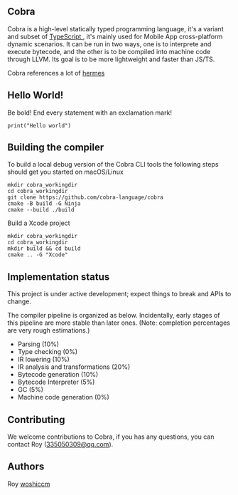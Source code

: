 ## Cobra

Cobra is a high-level statically typed programming language, it's a variant and subset of [TypeScript ](https://www.typescriptlang.org/), it's mainly used for Mobile App cross-platform dynamic scenarios. It can be run in two ways, one is to interprete and execute bytecode, and the other is to be compiled into machine code through LLVM. Its goal is to be more lightweight and faster than JS/TS.

Cobra references a lot of [hermes](https://github.com/facebook/hermes)



## Hello World!

Be bold! End every statement with an exclamation mark!

```
print("Hello world")
```

## Building the compiler
To build a local debug version of the Cobra CLI tools the following steps should get you started on macOS/Linux

```
mkdir cobra_workingdir
cd cobra_workingdir
git clone https://github.com/cobra-language/cobra
cmake -B build -G Ninja
cmake --build ./build
```

Build a Xcode project

```
mkdir cobra_workingdir
cd cobra_workingdir
mkdir build && cd build
cmake .. -G "Xcode"
```

## Implementation status

This project is under active development; expect things to break and APIs to change.

The compiler pipeline is organized as below. Incidentally, early stages of this pipeline are more stable than later ones. (Note: completion percentages are very rough estimations.)

* Parsing (10%)
* Type checking (0%)
* IR lowering (10%)
* IR analysis and transformations (20%)
* Bytecode generation (10%)
* Bytecode Interpreter (5%)
* GC (5%)
* Machine code generation (0%)

## Contributing
We welcome contributions to Cobra, if you has any questions, you can contact Roy (335050309@qq.com).
 
## Authors
Roy [woshiccm](https://github.com/woshiccm)


